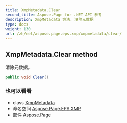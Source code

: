 ```yaml
---
title: XmpMetadata.Clear
second_title: Aspose.Page for .NET API 参考
description: XmpMetadata 方法. 清除元数据
type: docs
weight: 130
url: /zh/net/aspose.page.eps.xmp/xmpmetadata/clear/
---
```

## XmpMetadata.Clear method

清除元数据。

```csharp
public void Clear()
```

### 也可以看看

* class [XmpMetadata](../)
* 命名空间 [Aspose.Page.EPS.XMP](../../xmpmetadata/)
* 部件 [Aspose.Page](../../../)


